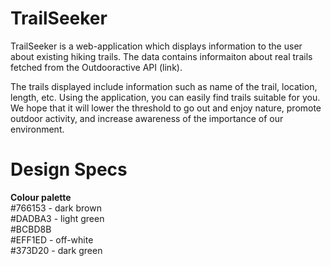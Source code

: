 # TrailSeeker
TrailSeeker is a web-application which displays information to the user about existing hiking trails. The data contains informaiton about real trails fetched from the Outdooractive API (link).

The trails displayed include information such as name of the trail, location, length, etc. Using the application, you can easily find trails suitable for you. We hope that it will lower the threshold to go out and enjoy nature, promote outdoor activity, and increase awareness of the importance of our environment.


# Design Specs
**Colour palette** \
#766153 - dark brown \
#DADBA3 - light green \
#BCBD8B \
#EFF1ED - off-white \
#373D20 - dark green